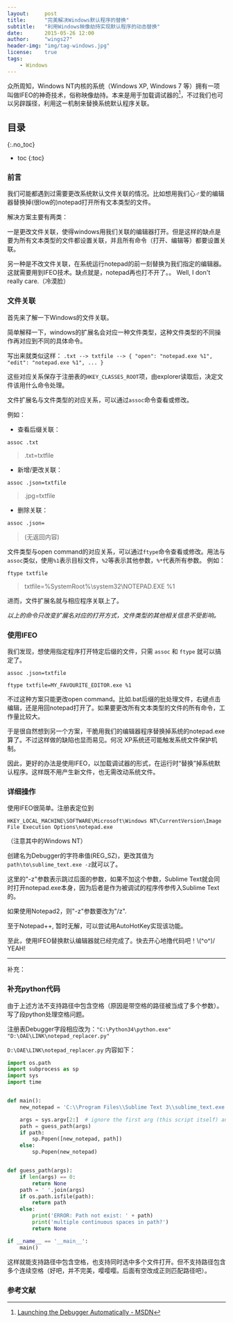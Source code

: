 ```yaml
---
layout:     post
title:      "完美解决Windows默认程序的替换"
subtitle:   "利用Windows映像劫持实现默认程序的动态替换"
date:       2015-05-26 12:00
author:     "wings27"
header-img: "img/tag-windows.jpg"
license:    true
tags:
    - Windows
---
```


众所周知，Windows NT内核的系统（Windows XP, Windows 7 等）拥有一项叫做IFEO的神奇技术，俗称映像劫持。本来是用于加载调试器的[^1]，不过我们也可以另辟蹊径，利用这一机制来替换系统默认程序关联。

## 目录
{:.no_toc}

- toc
{:toc}


### 前言

我们可能都遇到过需要更改系统默认文件关联的情况。比如想用我们心♂爱的编辑器替换掉(很low的)notepad打开所有文本类型的文件。

解决方案主要有两类：

一是更改文件关联，使得windows用我们关联的编辑器打开。但是这样的缺点是要为所有文本类型的文件都设置关联，并且所有命令（打开、编辑等）都要设置关联。

另一种是不改文件关联，在系统运行notepad的前一刻替换为我们指定的编辑器。这就需要用到IFEO技术。缺点就是，notepad再也打不开了。。 Well, I don't really care.（冷漠脸）

### 文件关联

首先来了解一下Windows的文件关联。

<!--todo 重新组织语言 -->
简单解释一下，windows的扩展名会对应一种文件类型，这种文件类型的不同操作再对应到不同的具体命令。

写出来就类似这样： `.txt --> txtfile --> { "open": "notepad.exe %1", "edit": "notepad.exe %1", ... }`

这些对应关系保存于注册表的`HKEY_CLASSES_ROOT`项，由explorer读取后，决定文件该用什么命令处理。

文件扩展名与文件类型的对应关系，可以通过`assoc`命令查看或修改。

例如：

- 查看后缀关联：

 `assoc .txt`
> .txt=txtfile

- 新增/更改关联：

 `assoc .json=txtfile`
> .jpg=txtfile

- 删除关联：

 `assoc .json=`
> (无返回内容)

文件类型与open command的对应关系，可以通过`ftype`命令查看或修改。用法与`assoc`类似，使用`%1`表示目标文件，`%2`等表示其他参数，`%*`代表所有参数。
例如：

`ftype txtfile`
> txtfile=%SystemRoot%\system32\NOTEPAD.EXE %1

进而，文件扩展名就与相应程序关联上了。

*以上的命令只改变扩展名对应的打开方式，文件类型的其他相关信息不受影响。*


### 使用IFEO

我们发现，想使用指定程序打开特定后缀的文件，只需 `assoc` 和 `ftype` 就可以搞定了。

`assoc .json=txtfile`

`ftype txtfile=MY_FAVOURITE_EDITOR.exe %1`

不过这种方案只能更改open command。比如.bat后缀的批处理文件，右键点击编辑，还是用回notepad打开了。如果要更改所有文本类型的文件的所有命令，工作量比较大。

于是很自然想到另一个方案，干脆用我们的编辑器程序替换掉系统的notepad.exe算了。不过这样做的缺陷也显而易见。何况 XP系统还可能触发系统文件保护机制。

因此，更好的办法是使用IFEO，以加载调试器的形式，在运行时“替换”掉系统默认程序。这样既不用产生新文件，也无需改动系统文件。


### 详细操作

使用IFEO很简单。注册表定位到

`HKEY_LOCAL_MACHINE\SOFTWARE\Microsoft\Windows NT\CurrentVersion\Image File Execution Options\notepad.exe`

（注意其中的Windows NT）

创建名为Debugger的字符串值(REG_SZ)，更改其值为`path\to\sublime_text.exe -z`就可以了。

这里的"-z"参数表示跳过后面的参数，如果不加这个参数，Sublime Text就会同时打开notepad.exe本身，因为后者是作为被调试的程序传参传入Sublime Text的。

如果使用Notepad2，则"-z"参数要改为"/z".

至于Notepad++, 暂时无解，可以尝试用AutoHotKey实现该功能。

至此，使用IFEO替换默认编辑器就已经完成了。快去开心地撸代码吧！\\(^o^)/ YEAH!

---
补充：

### 补充python代码

由于上述方法不支持路径中包含空格（原因是带空格的路径被当成了多个参数）。写了段python处理空格问题。

注册表Debugger字段相应改为：`"C:\Python34\python.exe" "D:\OAE\LINK\notepad_replacer.py"`

`D:\OAE\LINK\notepad_replacer.py` 内容如下：

```python
import os.path
import subprocess as sp
import sys
import time


def main():
    new_notepad = 'C:\\Program Files\\Sublime Text 3\\sublime_text.exe'

    args = sys.argv[2:]  # ignore the first arg (this script itself) and the second arg (original notepad.exe)
    path = guess_path(args)
    if path:
        sp.Popen([new_notepad, path])
    else:
        sp.Popen(new_notepad)


def guess_path(args):
    if len(args) == 0:
        return None
    path = ' '.join(args)
    if os.path.isfile(path):
        return path
    else:
        print('ERROR: Path not exist: ' + path)
        print('multiple continuous spaces in path?')
        return None

if __name__ == '__main__':
    main()

```

这样就能支持路径中包含空格，也支持同时选中多个文件打开。但不支持路径包含多个连续空格（好吧，并不完美，嘤嘤嘤。后面有空改成正则匹配路径吧）。

### 参考文献

[^1]: [Launching the Debugger Automatically - MSDN](https://msdn.microsoft.com/en-us/library/a329t4ed%28VS.71%29.aspx)
